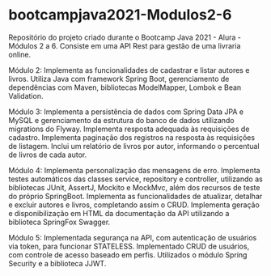 # bootcampjava2021-Modulos2-6
Repositório do projeto criado durante o Bootcamp Java 2021 - Alura - Módulos 2 a 6.
Consiste em uma API Rest para gestão de uma livraria online.

Módulo 2: Implementa as funcionalidades de cadastrar e listar autores e livros. Utiliza Java com framework Spring Boot, gerenciamento de dependências com Maven, bibliotecas ModelMapper, Lombok e Bean Validation.

Módulo 3: Implementa a persistência de dados com Spring Data JPA e MySQL e gerenciamento da estrutura do banco de dados utilizando migrations do Flyway. Implementa resposta adequada às requisições de cadastro. Implementa paginação dos registros na resposta às requisições de listagem. Inclui um relatório de livros por autor, informando o percentual de livros de cada autor.

Módulo 4: Implementa personalização das mensagens de erro. Implementa testes automáticos das classes service, repository e controller, utilizando as bibliotecas JUnit, AssertJ, Mockito e MockMvc, além dos recursos de teste do próprio SpringBoot. Implementa as funcionalidades de atualizar, detalhar e excluir autores e livros, completando assim o CRUD. Implementa geração e disponibilização em HTML da documentação da API utilizando a biblioteca SpringFox Swagger.

Módulo 5: Implementada segurança na API, com autenticação de usuários via token, para funcionar STATELESS. Implementado CRUD de usuários, com controle de acesso baseado em perfis. Utilizados o módulo Spring Security e a biblioteca JJWT.    